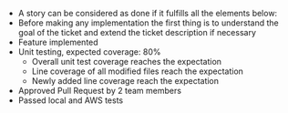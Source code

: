 - A story can be considered as done if it fulfills all the elements below:
- Before making any implementation the first thing is to understand the goal of the ticket and extend the ticket description if necessary
- Feature implemented
- Unit testing, expected coverage: 80%
	- Overall unit test coverage reaches the expectation
	- Line coverage of all modified files reach the expectation
	- Newly added line coverage reach the expectation
- Approved Pull Request by 2 team members
- Passed local and AWS tests